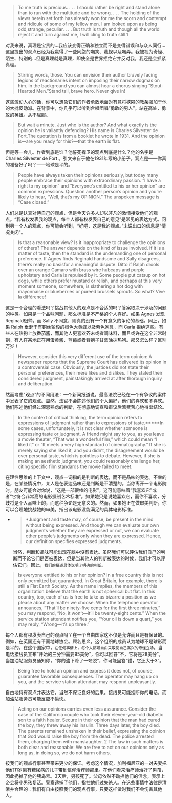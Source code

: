 > To me truth is precious. . . . I should rather be right and stand alone than to run with the multitude and be wrong. . . . The holding of the views herein set forth has already won for me the scorn and contempt and ridicule of some of my fellow men. I am looked upon as being odd,strange, peculiar. . . . But truth is truth and though all the world reject it and turn against me, I will cling to truth still.1

对我来说，真理是宝贵的...我应该变得正确和独立而不是变得错误和与众人同行…这里提出的观点已经为我赢得了一些同胞的嘲笑、蔑视以及嘲弄。我被视为奇怪、陌生、特别的...但是真理就是真理，即使全是世界拒绝它并反对我，我还是会抓紧真理。

> Stirring words, those. You can envision their author bravely facing legions of reactionaries intent on imposing their narrow dogmas on him. In the background you can almost hear a chorus singing “Stout-Hearted Men.”Stand tall, brave hero. Never give in!

这些激动人心的话，你可以想象它们的作者勇敢地面对有意将狭隘的教条强加于他的大批反动派。在背景中，你几乎可以听到合唱团唱“勇敢的男人”。站在高处，勇敢的英雄。从不屈服。

> But wait a minute. Just who is the author? And what exactly is the opinion he is valiantly defending? His name is Charles Silvester de Fort.The quotation is from a booklet he wrote in 1931. And the opinion is—are you ready for this?—that the earth is flat.

但是等一会儿。作者到底是谁？他誓死捍卫的观点到底是什么？他的名字是 Charles Silvester de Fort 。引文来自于他在1931年写的小册子。观点是——你真的准备好了吗？——地球是平的。

> People have always taken their opinions seriously, but today many people embrace their opinions with extraordinary passion. “I have a right to my opinion” and “Everyone’s entitled to his or her opinion” are common expressions. Question another person’s opinion and you’re likely to hear, “Well, that’s my OPINION.” The unspoken message is “Case closed.”

人们总是认真对待自己的观点，但是今天许多人却以非凡的激情接受他们的观点。“我有权发表我的观点，每个人都有权发表自己的意见”是常见的表达方式。问到另一个人的观点，你可能会听到，“好吧，这是我的观点。”未说出口的信息是"情况关闭"。

> Is that a reasonable view? Is it inappropriate to challenge the opinions of others? The answer depends on the kind of issue involved. If it is a matter of taste, then the standard is the undemanding one of personal preference. If Agnes finds Reginald handsome and Sally disagrees, there’s really no basisfor a meaningful dispute. Ditto if Ralph drools over an orange Camaro with brass wire hubcaps and purple upholstery and Carla is repulsed by it. Some people put catsup on hot dogs, while others prefer mustard or relish, and perhaps at this very moment someone, somewhere, is slathering a hot dog with mayonnaise or blueberries or pureed brussels sprouts. So what? Vive la différence!

这是一个合理的看法吗？挑战其他人的观点是不合适的吗？答案取决于涉及的问题的种类。如果是一个品味问题，那么标准是不严格的个人喜好。如果 Agnes 发现 Reginald很帅，而 Sally 不同意，则真的没有一个有意义的争论的基础。同上，如果 Ralph 垂涎于有铜丝轮毅的橙色大黄蜂以及紫色家具，而 Carla 拒绝这些。有些人在热狗上放番茄酱，而其他人更喜欢芥末或者调味料，而且或许在这个非常时刻，有人在某地正在用蛋黄酱、蓝莓或者蓉抱子甘蓝涂抹热狗。那又怎么样？区别万岁！

> However, consider this very different use of the term opinion: A newspaper reports that the Supreme Court has delivered its opinion in a controversial case. Obviously, the justices did not state their personal preferences, their mere likes and dislikes. They stated their considered judgment, painstakingly arrived at after thorough inquiry and deliberation.

然而考虑"观点"的不同用法：一个新闻报道说，最高法院已经在一个有争议的案件中发表了它的观点。显然，法官不会陈述他们的个人偏好，他们的喜欢和不喜欢。他们陈述他们经过深思熟虑的判断，在彻底地调查和审议后煞费苦心地得出结论。

> In the context of critical thinking, the term opinion refers to expressions of judgment rather than to expressions of taste.**\***In some cases, unfortunately, it is not clear whether someone is expressing taste or judgment. A friend might say to you, as you leave a movie theater, “That was a wonderful film,” which could mean “I liked it” or “It meets a very high standard of cinematography.” If she is merely saying she liked it, and you didn’t, the disagreement would be over personal taste, which is pointless to debate. However, if she is making an aesthetic judgment, you could reasonably challenge her, citing specific film standards the movie failed to meet.

在理性思维的上下文中，观点一词指的是判断的表达，而不是品味的表达。不幸的是，在某些情况中，某人是在表达品味还是判断是不清楚的。当你离开一个电影院时，朋友可能会对你说，“这是一部很棒的电影”，这可能意味着“我喜欢它”或者“它符合非常高的电影摄制艺术标准”。如果她只是说她喜欢它，而你不喜欢，分歧将是个人品味上的，而这种争论是无意义的。然而，如果她正在做审美判断，你可以合理地挑战她的审美，指出该电影没能满足的具体电影标准。

* > \*Judgment and taste may, of course, be present in the mind without being expressed. And though we can evaluate our own judgments whether they are expressed or not, we can evaluate other people’s judgments only when they are expressed. Hence, our definition specifies expressed judgments.

  当然，判断和品味可能出现在脑中没有表达。虽然我们可以评估我们自己的判断而不论它们是否被表达，但是当其他人的判断被表达的时候，我们才可以评估它们。因此，`我们的描述具体说明了明确的判断。`

> Is everyone entitled to his or her opinion? In a free country this is not only permitted but guaranteed. In Great Britain, for example, there is still a Flat Earth Society. As the name implies, the members of this organization believe that the earth is not spherical but flat. In this country, too, each of us is free to take as bizarre a position as we please about any matter we choose. When the telephone operator announces, “That’ll be ninety-five cents for the first three minutes,” you may respond, “No, it won’t—it’ll be twenty-eight cents.” When the service station attendant notifies you, “Your oil is down a quart,” you may reply, “Wrong—it’s up three.”

每个人都有权发表自己的观点吗？在一个自由国家这不仅是允许而且是有保证的。例如，在英国还有平面地球协会。顾名思义，这个组织的成员认为地球不是球形而是平的。在这个国家中，`在任何事情上，每个人都可自由采取使自己高兴的奇怪立场`。当电话接线员宣布“开始的三分钟需要95美分”，你可以回答“不，它将是28美分”。当加油站服务员通知你，“你的油下降了一夸脱”，你可能回答“错，它还大于3”。

> Being free to hold an opinion and express it does not, of course, guarantee favorable consequences. The operator may hang up on you, and the service station attendant may respond unpleasantly.

自由地持有观点并表达它，当然不保证良好的后果。接线员可能挂断你的电话，而加油站服务员可能反应不愉快。

> Acting on our opinions carries even less assurance. Consider the case of the California couple who took their eleven-year-old diabetic son to a faith healer. Secure in their opinion that the man had cured the boy, they threw away his insulin. Three days later, the boy died. The parents remained unshaken in their belief, expressing the opinion that God would raise the boy from the dead. The police arrested them, charging them with manslaughter. 2 The law in such matters is both clear and reasonable: We are free to act on our opinions only as long as, in doing so, we do not harm others.

按我们的观点行事甚至带来更少的保证。考虑这个情况，加利福尼亚的一对夫妻把他们11岁患有糖尿病的儿子带到信仰治疗师那里。在他们看来治疗师治好了男孩，因此扔掉了他的胰岛素。3天后，男孩死了。父母依然不动摇他们的信念，表示上帝会将小男孩复活。警察逮捕了他们，指控他们过失杀人。在这些事情中法律是清晰并合理的：我们有自由按照我们的观点行事，只要这样做时我们不会伤害其他人。

